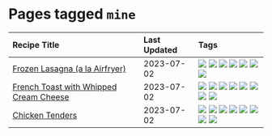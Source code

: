 # Pages tagged `mine`

|Recipe Title|Last Updated|Tags
|:---|:---|:---|
|[Frozen Lasagna (a la Airfryer)](../recipes/lasagnaairfryer.md)|2023-07-02|[![](https://img.shields.io/badge/tag-airfryer-8a534c)](../tags/airfryer.md) [![](https://img.shields.io/badge/tag-cheesey-32613c)](../tags/cheesey.md) [![](https://img.shields.io/badge/tag-easy-427cd)](../tags/easy.md) [![](https://img.shields.io/badge/tag-italian-9d5b24)](../tags/italian.md) [![](https://img.shields.io/badge/tag-mine-ad1215)](../tags/mine.md) [![](https://img.shields.io/badge/tag-pasta-95446)](../tags/pasta.md) [![](https://img.shields.io/badge/tag-reheating-99d437)](../tags/reheating.md)|
|[French Toast with Whipped Cream Cheese](../recipes/frenchtoastwhippedcreamcheese.md)|2023-07-02|[![](https://img.shields.io/badge/tag-amazing-8ce73b)](../tags/amazing.md) [![](https://img.shields.io/badge/tag-breakfast-acbc2f)](../tags/breakfast.md) [![](https://img.shields.io/badge/tag-dairy-af803c)](../tags/dairy.md) [![](https://img.shields.io/badge/tag-dessert-e2596)](../tags/dessert.md) [![](https://img.shields.io/badge/tag-fried-28ab17)](../tags/fried.md) [![](https://img.shields.io/badge/tag-large_quantity-bb15fd)](../tags/large_quantity.md) [![](https://img.shields.io/badge/tag-messy-517a72)](../tags/messy.md) [![](https://img.shields.io/badge/tag-mine-ad1215)](../tags/mine.md)|
|[Chicken Tenders](../recipes/chickentenders.md)|2023-07-02|[![](https://img.shields.io/badge/tag-airfryer-8a534c)](../tags/airfryer.md) [![](https://img.shields.io/badge/tag-amazing-8ce73b)](../tags/amazing.md) [![](https://img.shields.io/badge/tag-battered-d5a11)](../tags/battered.md) [![](https://img.shields.io/badge/tag-chicken-b6c680)](../tags/chicken.md) [![](https://img.shields.io/badge/tag-crumbed-94b8ca)](../tags/crumbed.md) [![](https://img.shields.io/badge/tag-messy-517a72)](../tags/messy.md) [![](https://img.shields.io/badge/tag-mine-ad1215)](../tags/mine.md) [![](https://img.shields.io/badge/tag-sides-208450)](../tags/sides.md)|